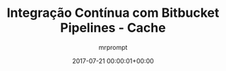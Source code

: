 ---
layout: post
author: mrprompt
comments: true
date: 2017-07-21 00:00:01+00:00
slug: integracao-continua-pipelines-cache
title: Integração Contínua com Bitbucket Pipelines - Cache
hidden: true
redirect_to:
  - https://ci.mrprompt.com.br/capitulo-5/
---